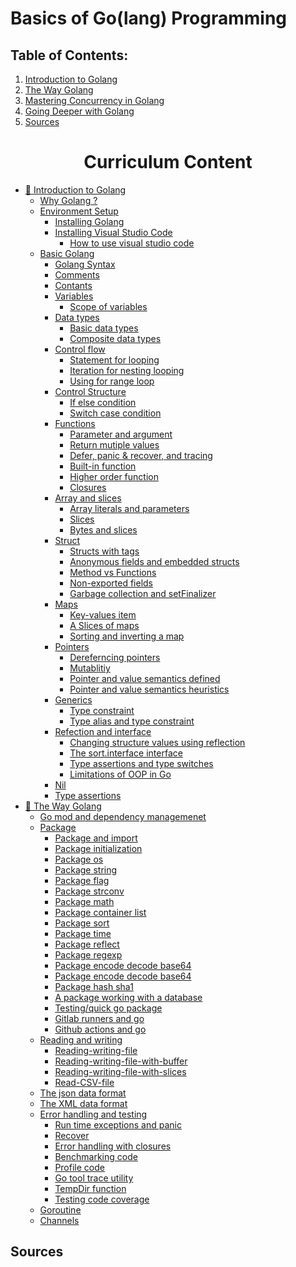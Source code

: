 # Basics of Go(lang) Programming

## Table of Contents:
<ol>
  <li><a href="#1-introduction-to-go">Introduction to Golang</a></li>
  <li><a href="#2-the-way-go">The Way Golang</a></li>
  <li><a href="#3-mastering-concurrency-in-go">Mastering Concurrency in Golang</a></li>
  <li><a href="#4-operating-with-operators">Going Deeper with Golang</a></li>

  <li><a href="#sources">Sources</a></li>
</ol>

<div align="center">
  <h1>Curriculum Content</h1>
</div>

- [📘 Introduction to Golang](#-day-x)
  - [Why Golang ?](#why-golang-)
  - [Environment Setup](#environment-setup)
    - [Installing Golang](#installing-golang)
    - [Installing Visual Studio Code](#installing-visual-studio-code)
      - [How to use visual studio code](#how-to-use-visual-studio-code)
  - [Basic Golang](#basic-golang)
    - [Golang Syntax](#golang-syntax)
    - [Comments](#comments)
    - [Contants](#Contants)
    - [Variables](#variables)
      - [Scope of variables](#scope-of-variables)
    - [Data types](#data-types)
      - [Basic data types](#basic-data-types)
      - [Composite data types](#composite-data-types)
    - [Control flow](#control-flow)
      - [Statement for looping](#statement-for-looping)
      - [Iteration for nesting looping](#iteration-for-nesting-looping)
      - [Using for range loop](#using-for-range-loop)
    - [Control Structure](#control-structure)
      - [If else condition](#if-else-condition)
      - [Switch case condition](#switch-case-condition)
    - [Functions](#functions)
      - [Parameter and argument](#parameter-and-argument)
      - [Return mutiple values](#return-multiple-values)
      - [Defer, panic & recover, and tracing](#defer-panic-&-recover-and-tracing)
      - [Built-in function](#built-in-function)
      - [Higher order function](#higher-order-function)
      - [Closures](#closures)
    - [Array and slices](#array-and-slices)  
      - [Array literals and parameters](#array-literals-and-parameters)
      - [Slices](#slices)
      - [Bytes and slices](#bytes-and-slices)
    - [Struct](#struct)
      - [Structs with tags](#structs-with-tags)
      - [Anonymous fields and embedded structs](#anonymous-fields-and-embedded-structus)
      - [Method vs Functions](#method-vs-functions)
      - [Non-exported fields](#non-exported-fields)
      - [Garbage collection and setFinalizer](#garbage-collection-and-setfinalizer)
    - [Maps](#maps)
      - [Key-values item](#key-values-item)
      - [A Slices of maps](#a-slices-of-maps)
      - [Sorting and inverting a map](#sorting-and-inverting-a-map)
    - [Pointers](#pointers)
      - [Dereferncing pointers](#dereferencing-pointers)
      - [Mutablitiy](#mutability)
      - [Pointer and value semantics defined](#pointer-and-value-semantics-defined)
      - [Pointer and value semantics heuristics](#pointer-and-value-semantics-heuristics)
    - [Generics](#generics)
      - [Type constraint](#type-constraint)
      - [Type alias and type constraint](#type-alias-and-type-constraint)
    - [Refection and interface](#reflection-and-interface)
      - [Changing structure values using reflection](#changing-structure-values-using-reflection)
      - [The sort.interface interface](#the-sort-interface-interface)
      - [Type assertions and type switches](#type-assertions-and-type-switches)
      - [Limitations of OOP in Go](#limitations-of-OOP-in-Go)
    - [Nil](#nil)
    - [Type assertions](#type-assertions)
- [📘 The Way Golang](#-day-x)
    - [Go mod and dependency managemenet](#go-mod-and-dependency-management)
    - [Package](#Package)
      - [Package and import](#package-and-import)
      - [Package initialization](#package-initialization)
      - [Package os](#package-os)
      - [Package string](#package-string)
      - [Package flag](#package-flag)
      - [Package strconv](#package-strconv)
      - [Package math](#package-math)
      - [Package container list](#package-container-list)
      - [Package sort](#package-sort)
      - [Package time](#package-time)
      - [Package reflect](#package-reflect)
      - [Package regexp](#package-regexp)
      - [Package encode decode base64](#package-encode-decode-base64)
      - [Package encode decode base64](#package-encode-decode-base64)
      - [Package hash sha1](#package-hash-sha1)
      - [A package working with a database](#a-package-working-with-database)
      - [Testing/quick go package](#testing-a-go-package)
      - [Gitlab runners and go](#gitlab-runners-and-go)
      - [Github actions and go](#github-actions-and-go)
    - [Reading and writing](#reading-and-writing)
      - [Reading-writing-file](#reading-writing-file)
      - [Reading-writing-file-with-buffer](#reading-writing-file-with-buffer)
      - [Reading-writing-file-with-slices](#reading-writing-file-with-slices)
      - [Read-CSV-file](#read-CSV-file)
    - [The json data format](#the-json-data-format)
    - [The XML data format](#the-xml-data-format)
    - [Error handling and testing](#error-handling-and-testing)
      - [Run time exceptions and panic](#run-time-exception)
      - [Recover](#recover)    
      - [Error handling with closures](#error-handling-with-closures)    
      - [Benchmarking code](#benchmarking-code)
      - [Profile code](#profile-code)
      - [Go tool trace utility](#go-tool-trace-utility)
      - [TempDir function](#tempDir-function)
      - [Testing code coverage](#testing-code-coverage)
    - [Goroutine](#goroutine)
    - [Channels](#channels)
## Sources
